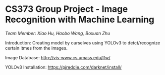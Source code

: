 # CS373 Group Project - Image Recognition with Machine Learning 
 _Team Member: Xiao Hu, Haobo Wang, Boxuan Zhu_

Introduction: Creating model by ourselves using YOLOv3 to detct/recognize certain itmes from the images. 

Image Database: http://vis-www.cs.umass.edu/lfw/

YOLOv3 Installation: https://pjreddie.com/darknet/install/


